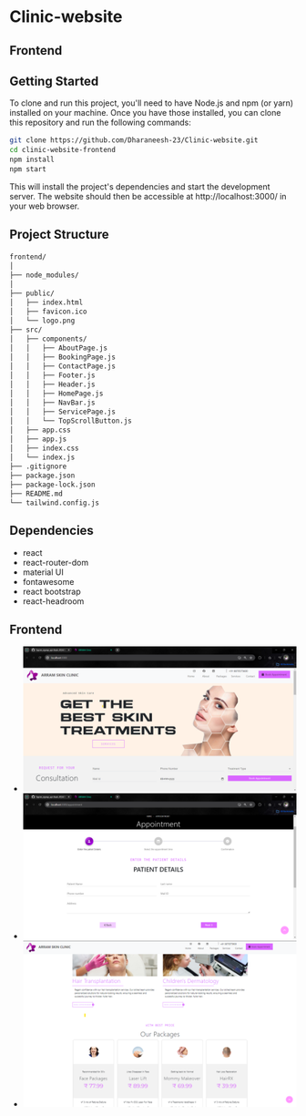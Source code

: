 # Clinic-website

## Frontend
## Getting Started

To clone and run this project, you'll need to have Node.js and npm (or yarn) installed on your machine. Once you have those installed, you can clone this repository and run the following commands:

```bash
git clone https://github.com/Dharaneesh-23/Clinic-website.git
cd clinic-website-frontend
npm install
npm start
```
This will install the project's dependencies and start the development server. The website should then be accessible at http://localhost:3000/ in your web browser.

## Project Structure

```
frontend/
│
├── node_modules/
│
├── public/
│   ├── index.html
│   ├── favicon.ico
│   └── logo.png
├── src/
│   ├── components/
│   │   ├── AboutPage.js
│   │   ├── BookingPage.js
│   │   ├── ContactPage.js
│   │   ├── Footer.js
│   │   ├── Header.js
│   │   ├── HomePage.js
│   │   ├── NavBar.js
│   │   ├── ServicePage.js
│   │   └── TopScrollButton.js
│   ├── app.css
│   ├── app.js
│   ├── index.css
│   └── index.js
├── .gitignore
├── package.json
├── package-lock.json
├── README.md
└── tailwind.config.js
```


## Dependencies
 - react
 - react-router-dom
 - material UI
 - fontawesome
 - react bootstrap
 - react-headroom

## Frontend
 - ![Home page](https://github.com/Dharaneesh-23/Clinic-website/blob/main/images/home%20page.png)
 - ![Appointment page](https://github.com/Dharaneesh-23/Clinic-website/blob/main/images/Booking%20page.png)
 - ![Service page](https://github.com/Dharaneesh-23/Clinic-website/blob/main/images/services%20page.png)
